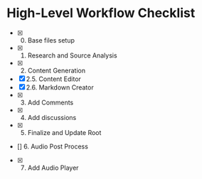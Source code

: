 # High-Level Workflow Checklist

- [x] 0. Base files setup
- [x] 1. Research and Source Analysis
- [x] 2. Content Generation
- [x] 2.5. Content Editor
- [x] 2.6. Markdown Creator
- [x] 3. Add Comments
- [x] 4. Add discussions
- [x] 5. Finalize and Update Root
- [] 6. Audio Post Process
- [x] 7. Add Audio Player 